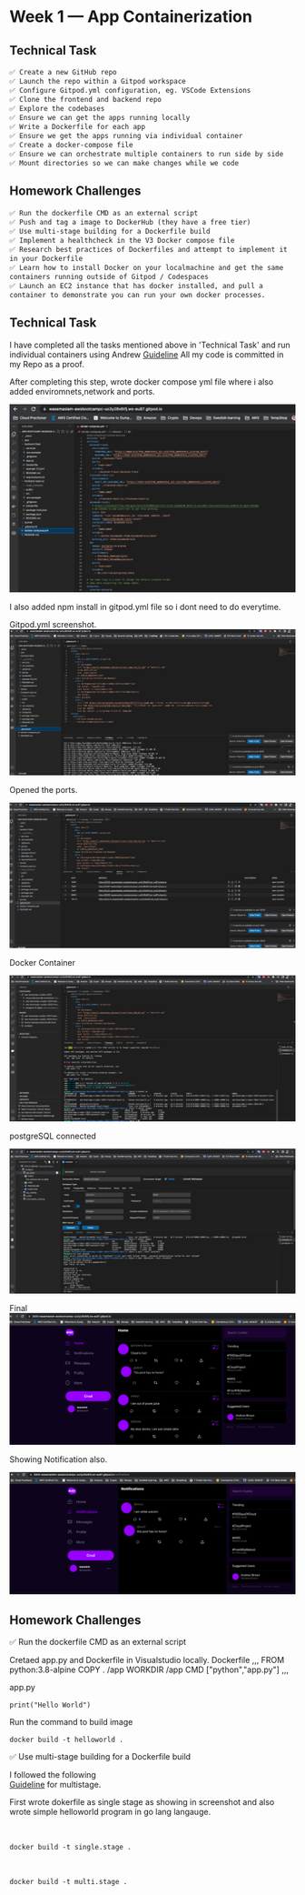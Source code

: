 # Week 1 — App Containerization

## Technical Task
```
✅ Create a new GitHub repo
✅ Launch the repo within a Gitpod workspace
✅ Configure Gitpod.yml configuration, eg. VSCode Extensions
✅ Clone the frontend and backend repo
✅ Explore the codebases
✅ Ensure we can get the apps running locally
✅ Write a Dockerfile for each app
✅ Ensure we get the apps running via individual container
✅ Create a docker-compose file
✅ Ensure we can orchestrate multiple containers to run side by side
✅ Mount directories so we can make changes while we code
```
## Homework Challenges    

```
✅ Run the dockerfile CMD as an external script
✅ Push and tag a image to DockerHub (they have a free tier)
✅ Use multi-stage building for a Dockerfile build
✅ Implement a healthcheck in the V3 Docker compose file
✅ Research best practices of Dockerfiles and attempt to implement it in your Dockerfile
✅ Learn how to install Docker on your localmachine and get the same containers running outside of Gitpod / Codespaces
✅ Launch an EC2 instance that has docker installed, and pull a container to demonstrate you can run your own docker processes. 
```

## Technical Task

I have completed all the tasks mentioned above in 'Technical Task' and run individual containers using Andrew 
[Guideline](https://github.com/omenking/aws-bootcamp-cruddur-2023/blob/week-1/journal/week1.md)
All my code is committed in my Repo as a proof.


After completing this step, wrote docker compose yml file where i also added enviromnets,network and ports.

![](assets/Docker%20compose%20yaml.png)


I also added npm install in gitpod.yml file so i dont need to do everytime.

Gitpod.yml screenshot.
![](assets/Gitpod.png)

Opened the ports.

![](assets/Opened%20the%20ports.png)

Docker Container 

![](assets/Docker%20Containers%20Images%20.png)



postgreSQL connected

![](assets/PostgreSQL%20connected.png)


Final 
![](assets/Final%20cruddur%20after%20login.png)

Showing Notification also.

![](assets/Notifications.png)

## Homework Challenges 

✅ Run the dockerfile CMD as an external script

Cretaed app.py and Dockerfile in Visualstudio locally.
Dockerfile
,,,
FROM python:3.8-alpine
COPY . /app
WORKDIR /app
CMD ["python","app.py"]
,,,

app.py
```
print("Hello World")
```

Run the command to build image
```
docker build -t helloworld .
```


✅ Use multi-stage building for a Dockerfile build

I followed the following   
[Guideline](http://100daysofdevops.com/use-multi-stage-builds-with-dockerfile/) for multistage.

First wrote dokerfile as single stage as showing in screenshot and also wrote simple helloworld program in go lang langauge.

![]()

```
docker build -t single.stage .
```


![]()

```
docker build -t multi.stage .
```



